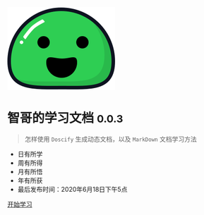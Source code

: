 <!-- _coverpage.md -->

![logo](markdown/static/image/icon.svg)

# 智哥的学习文档  <small>0.0.3</small>

> 怎样使用 `Doscify` 生成动态文档，以及 `MarkDown` 文档学习方法

* 日有所学
* 周有所得
* 月有所悟
* 年有所获
* 最后发布时间：2020年6月18日下午5点

[开始学习](markdown/1_introduce.md)